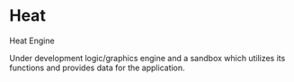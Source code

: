# Heat
Heat Engine



Under development logic/graphics engine and a sandbox which utilizes its functions and provides data for the application.
